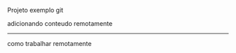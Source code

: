 Projeto exemplo git




adicionando conteudo remotamente


***************
como trabalhar remotamente
